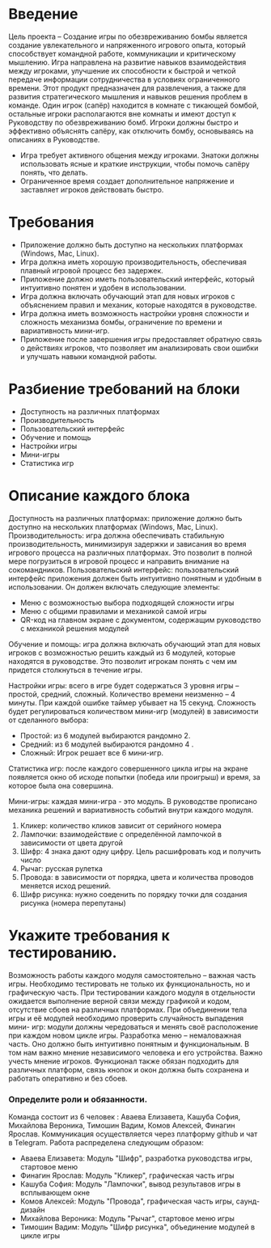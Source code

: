 # **Введение**
Цель проекта – Создание игры по обезвреживанию бомбы является создание увлекательного и напряженного игрового опыта, который способствует командной работе, коммуникации и критическому мышлению. Игра направлена на развитие навыков взаимодействия между игроками, улучшение их способности к быстрой и четкой передаче информации сотрудничества в условиях ограниченного времени. Этот продукт предназначен для развлечения, а также для развития стратегического мышления и навыков решения проблем в команде.
Один игрок (сапёр) находится в комнате с тикающей бомбой, остальные игроки располагаются вне комнаты и имеют доступ к Руководству по обезвреживанию бомб.
Игроки должны быстро и эффективно объяснять сапёру, как отключить бомбу, основываясь на описаниях в Руководстве.
- Игра требует активного общения между игроками. Знатоки должны использовать ясные и краткие инструкции, чтобы помочь сапёру понять, что делать.
- Ограниченное время создает дополнительное напряжение и заставляет игроков действовать быстро.

# **Требования**
- Приложение должно быть доступно на нескольких платформах (Windows, Mac, Linux).
- Игра должна иметь хорошую производительность, обеспечивая плавный игровой процесс без задержек.
- Приложение должно иметь пользовательский интерфейс, который интуитивно понятен и удобен в использовании.
- Игра должна включать обучающий этап для новых игроков с объяснением правил и механик, которые находятся в руководстве.
- Игра должна иметь возможность настройки уровня сложности и сложность механизма бомбы, ограничение по времени и вариативность мини-игр.
- Приложение после завершения игры предоставляет обратную связь о действиях игроков, что позволяет им анализировать свои ошибки и улучшать навыки командной работы.

# **Разбиение требований на блоки**
- Доступность на различных платформах
- Производительность
- Пользовательский интерфейс
- Обучение и помощь
- Настройки игры
- Мини-игры
- Статистика игр

# **Описание каждого блока**
Доступность на различных платформах: приложение должно быть доступно на нескольких платформах (Windows, Mac, Linux).
Производительность: игра должна обеспечивать стабильную производительность, минимизируя задержки и зависания во время игрового процесса на различных платформах. Это позволит в полной мере погрузиться в игровой процесс и направить внимание на сокомандников.
Пользовательский интерфейс: пользовательский интерфейс приложения должен быть интуитивно понятным и удобным в использовании. Он должен включать следующие элементы:
- Меню с возможностью выбора подходящей сложности игры
- Меню с общими правилами и механикой самой игры
- QR-код на главном экране с документом, содержащим руководство с механикой решения модулей

Обучение и помощь: игра должна включать обучающий этап для новых игроков с возможностью решить каждый из 6 модулей, которые находятся в руководстве. Это позволит игрокам понять с чем им придется столкнуться в течение игры.

Настройки игры: всего в игре будет содержаться 3 уровня игры – простой, средний, сложный. Количество времени неизменно – 4 минуты. При каждой ошибке таймер убывает на 15 секунд. Сложность будет регулироваться количеством мини-игр (модулей) в зависимости от сделанного выбора:
- Простой: из 6 модулей выбираются рандомно 2.
- Средний: из 6 модулей выбираются рандомно 4 .
- Сложный: Игрок решает все 6 мини-игр.

Статистика игр: после каждого совершенного цикла игры на экране появляется окно об исходе попытки (победа или проигрыш) и время, за которое была она совершина.

Мини-игры: каждая мини-игра - это модуль. В руководстве прописано механика решений и вариативность событий внутри каждого модуля.

1. Кликер: количество кликов зависит от серийного номера
2. Лампочки: взаимодействие с определённой лампочкой в зависимости от цвета другой
3. Шифр: 4 знака дают одну цифру. Цель расшифровать код и получить число
4. Рычаг: русская рулетка
5. Провода: в зависимости от порядка, цвета и количества проводов меняется исход решений.
6. Шифр рисунка: нужно соеденить по порядку точки для создания рисунка (номера перепутаны)

# **Укажите требования к тестированию.**
Возможность работы каждого модуля самостоятельно – важная часть игры. Необходимо тестировать не только их функциональность, но и графическую часть. При тестировании каждого модуля в отдельности ожидается выполнение верной связи между графикой и кодом, отсутствие сбоев на различных платформах.
При объединении тела игры и её модулей необходимо проверить случайность выпадения мини- игр: модули должны чередоваться и менять своё расположение при каждом новом цикле игры.
Разработка меню – немаловажная часть. Оно должно быть интуитивно понятным и функциональным. В том нам важно мнение независимого человека и его устройства. Важно учесть мнение игроков. Функционал также обязан подходить для различных платформ, связь кнопок и окон должна быть сохранена и работать оперативно и без сбоев.

### **Определите роли и обязанности**.
Команда состоит из 6 человек : Аваева Елизавета, Кашуба София, Михайлова Вероника, Тимошин Вадим, Комов Алексей, Финагин Ярослав. Коммуникация осуществляется через платформу github и чат в Telegram. 
Работа распределена следующим образом:
- Аваева Елизавета: Модуль "Шифр", разработка руководства игры, стартовое меню
- Финагин Ярослав: Модуль "Кликер", графическая часть игры
- Кашуба София: Модуль "Лампочки", вывод результавов игры в всплывающем окне
- Комов Алексей: Модуль "Провода", графическая часть игры, саунд-дизайн
- Михайлова Вероника: Модуль "Рычаг", стартовое меню игры
- Тимошин Вадим: Модуль "Шифр рисунка", объединение модулей в цикле игры
